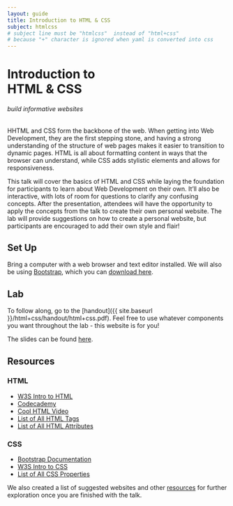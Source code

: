 ```yaml
---
layout: guide
title: Introduction to HTML & CSS
subject: htmlcss
# subject line must be "htmlcss"  instead of "html+css"
# because "+" character is ignored when yaml is converted into css
---
```


# Introduction to <br>HTML & CSS

###### build informative websites

HHTML and CSS form the backbone of the web. When getting into Web Development, they are the first stepping stone, and having a strong understanding of the structure of web pages makes it easier to transition to dynamic pages. HTML is all about formatting content in ways that the browser can understand, while CSS adds stylistic elements and allows for responsiveness. 

This talk will cover the basics of HTML and CSS while laying the foundation for participants to learn about Web Development on their own. It’ll also be interactive, with lots of room for questions to clarify any confusing concepts. After the presentation, attendees will have the opportunity to apply the concepts from the talk to create their own personal website. The lab will provide suggestions on how to create a personal website, but participants are encouraged to add their own style and flair! 

## Set Up

Bring a computer with a web browser and text editor installed. We will also be using [Bootstrap](https://getbootstrap.com/docs/4.5/getting-started/introduction/), which you can [download here](https://getbootstrap.com/docs/4.5/getting-started/download/).


## Lab

To follow along, go to the
[handout]({{ site.baseurl }}/html+css/handout/html+css.pdf). Feel free to use whatever components you want throughout the lab - this website is for you!

The slides can be found [here](https://docs.google.com/presentation/d/1MKxdJmHn_ysdiYFZre5vhCtu1YAtEjgQIpkuawIKT9o/edit?usp=sharing).

## Resources

### HTML
- [W3S Intro to HTML](https://www.w3schools.com/html/html_intro.asp)
- [Codecademy](https://www.codecademy.com/learn/learn-html)
- [Cool HTML Video](https://www.youtube.com/watch?v=pQN-pnXPaVg)
- [List of All HTML Tags](https://www.w3schools.com/TAGS/default.ASP)
- [List of All HTML Attributes](https://www.w3schools.com/TAGS/ref_attributes.asp)

### CSS
- [Bootstrap Documentation](https://getbootstrap.com/docs/4.5/getting-started/introduction/)
- [W3S Intro to CSS](https://www.w3schools.com/css/)
- [List of All CSS Properties](https://www.w3schools.com/cssref/)

We also created a list of suggested websites and other [resources](resources/) for
further exploration once you are finished with the talk.